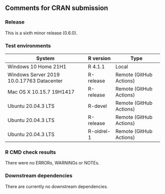 ## Comments for CRAN submission

### Release

This is a sixth minor release (0.6.0).

### Test environments

| System                                    | R version  | Type                    |
|-------------------------------------------|------------|-------------------------|
| Windows 10 Home 21H1                      | R 4.1.1    | Local                   |
| Windows Server 2019 10.0.17763 Datacenter | R-release  | Remote (GitHub Actions) |
| Mac OS X 10.15.7 19H1417                  | R-release  | Remote (GitHub Actions) |
| Ubuntu 20.04.3 LTS                        | R-devel    | Remote (GitHub Actions) |
| Ubuntu 20.04.3 LTS                        | R-release  | Remote (GitHub Actions) |
| Ubuntu 20.04.3 LTS                        | R-oldrel-1 | Remote (GitHub Actions) |

### R CMD check results

There were no ERRORs, WARNINGs or NOTEs.

### Downstream dependencies

There are currently no downstream dependencies.

